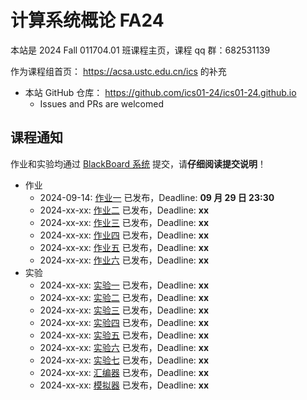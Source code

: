# 计算系统概论 FA24

本站是 2024 Fall 011704.01 班课程主页，课程 qq 群：682531139

作为课程组首页： <https://acsa.ustc.edu.cn/ics> 的补充

<!-- - 本课程回放链接： <https://v.ustc.edu.cn/1/2023-1/capture-course/CS1002A.01/detail> -->
- 本站 GitHub 仓库： <https://github.com/ics01-24/ics01-24.github.io>
  - Issues and PRs are welcomed

## 课程通知

作业和实验均通过 [BlackBoard 系统](https://www.bb.ustc.edu.cn/) 提交，请**仔细阅读提交说明**！

- 作业
  - 2024-09-14: [作业一](./homework/hw1.html) 已发布，Deadline: **09 月 29 日 23:30**
  - 2024-xx-xx: [作业二](./homework/hw2.html) 已发布，Deadline: **xx**
  - 2024-xx-xx: [作业三](./homework/hw3.html) 已发布，Deadline: **xx**
  - 2024-xx-xx: [作业四](./homework/hw4.html) 已发布，Deadline: **xx**
  - 2024-xx-xx: [作业五](./homework/hw5.html) 已发布，Deadline: **xx**
  - 2024-xx-xx: [作业六](./homework/hw6.html) 已发布，Deadline: **xx**
- 实验
  - 2024-xx-xx: [实验一](./labs/lab1.html) 已发布，Deadline: **xx**
  - 2024-xx-xx: [实验二](./labs/lab2.html) 已发布，Deadline: **xx**
  - 2024-xx-xx: [实验三](./labs/lab3.html) 已发布，Deadline: **xx**
  - 2024-xx-xx: [实验四](./labs/lab4.html) 已发布，Deadline: **xx**
  - 2024-xx-xx: [实验五](./labs/lab5.html) 已发布，Deadline: **xx**
  - 2024-xx-xx: [实验六](./labs/lab6.html) 已发布，Deadline: **xx**
  - 2024-xx-xx: [实验七](./labs/lab7.html) 已发布，Deadline: **xx**
  - 2024-xx-xx: [汇编器](./labs/laba.html) 已发布，Deadline: **xx**
  - 2024-xx-xx: [模拟器](./labs/labs.html) 已发布，Deadline: **xx**

<!-- - 作业
  - 2023-09-22: [作业一](./homework/hw1.html) 已发布，Deadline: **09 月 28 日 23:30**
  - 2023-10-13: [作业二](./homework/hw2.html) 已发布，Deadline: **10 月 20 日 23:30**
  - 2023-10-20: [作业三](./homework/hw3.html) 已发布，Deadline: **10 月 27 日 23:30**
  - 2023-11-03: [作业四](./homework/hw4.html) 已发布，Deadline: **11 月 10 日 23:30**
  - 2023-11-26: [作业五](./homework/hw5.html) 已发布，Deadline: **12 月 03 日 23:30**
  - 2023-12-16: [作业六](./homework/hw6.html) 已发布，Deadline: **12 月 24 日 23:30**
- 实验
  - 2023-10-13: [实验一](./labs/lab1.html) 已发布，Deadline: **11 月 05 日 23:30**
  - 2023-11-06: [实验二](./labs/lab2.html) 已发布，Deadline: **11 月 22 日 23:30**
  - 2023-11-21: [实验三](./labs/lab3.html) 已发布，Deadline: **12 月 01 日 23:30**
  - 2023-12-07: [实验四](./labs/lab4.html) 已发布，Deadline: **12 月 17 日 23:30**
  - 2023-12-12: [实验五](./labs/lab5.html) 已发布，Deadline: **12 月 24 日 23:30**
  - 2023-12-19: [实验六](./labs/lab6.html) 已发布，Deadline: **12 月 31 日 23:30**
  - 2023-12-25: [实验七](./labs/lab7.html) 已发布，Deadline: **01 月 12 日 23:30**
  - 2024-01-02: [实验八](./labs/lab8.html) 已发布，Deadline: **01 月 14 日 23:30** -->
